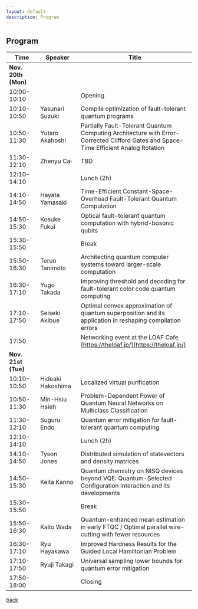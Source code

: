 ```yaml
---
layout: default
description: Program
---
```


## Program

| Time        | Speaker | Title |
|-------------|---------|-------|
| **Nov. 20th (Mon)** | | |
| 10:00-10:10 | | Opening |
| 10:10-10:50 | Yasunari Suzuki | Compile optimization of fault-tolerant quantum programs |
| 10:50-11:30 | Yutaro Akahoshi | Partially Fault-Tolerant Quantum Computing Architecture with Error-Corrected Clifford Gates and Space-Time Efficient Analog Rotation |
| 11:30-12:10 | Zhenyu Cai | TBD |
| 12:10-14:10 | | Lunch (2h) |
| 14:10-14:50 | Hayata Yamasaki | Time-Efficient Constant-Space-Overhead Fault-Tolerant Quantum Computation |
| 14:50-15:30 | Kosuke Fukui | Optical fault-tolerant quantum computation with hybrid-bosonic qubits |
| 15:30-15:50 | | Break |
| 15:50-16:30 | Teruo Tanimoto | Architecting quantum computer systems toward larger-scale computation |
| 16:30-17:10 | Yugo Takada | Improving threshold and decoding for fault-tolerant color code quantum computing |
| 17:10-17:50 | Seiseki Akibue | Optimal convex approximation of quantum superposition and its application in reshaping compilation errors |
| 17:50 | | Networking event at the LOAF Cafe [https://theloaf.jp/](https://theloaf.jp/) |
| **Nov. 21st (Tue)** | | |
| 10:10-10:50 | Hideaki Hakoshima | Localized virtual purification |
| 10:50-11:30 | Min-Hsiu Hsieh | Problem-Dependent Power of Quantum Neural Networks on Multiclass Classification |
| 11:30-12:10 | Suguru Endo | Quantum error mitigation for fault-tolerant quantum computing |
| 12:10-14:10 | | Lunch (2h) |
| 14:10-14:50 | Tyson Jones | Distributed simulation of statevectors and density matrices |
| 14:50-15:30 | Keita Kanno | Quantum chemistry on NISQ devices beyond VQE: Quantum-Selected Configuration Interaction and its developments |
| 15:30-15:50 | | Break |
| 15:50-16:30 | Kaito Wada | Quantum-enhanced mean estimation in early FTQC / Optimal parallel wire-cutting with fewer resources |
| 16:30-17:10 | Ryu Hayakawa | Improved Hardness Results for the Guided Local Hamiltonian Problem |
| 17:10-17:50 | Ryuji Takagi | Universal sampling lower bounds for quantum error mitigation |
| 17:50-18:00 | | Closing |


[back](./)
